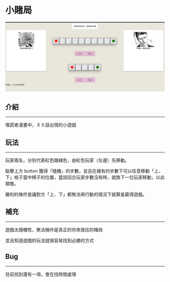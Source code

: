 # 小賭局
![Alt text](/game.png "xk4nk4")

## 介紹
---
噬謊者漫畫中，ＸＸ話出現的小遊戲

## 玩法
---
玩家兩名，分別代表紅色跟綠色，由紅色玩家（左邊）先移動。

點擊上方 button 獲得「隨機」的步數，並且在擁有的步數下可以任意移動「上、下」格子當中棋子的位置，當該回合玩家步數沒有時，就換下一位玩家移動，以此類推。

勝利的條件是讓對方「上、下」都無法再行動的情況下就算是贏得遊戲。

## 補充
---
遊戲太隨機性，無法稱作是真正的你來我往的賭局

並且知道遊戲的玩法就很容易找到必勝的方式

## Bug
---
目前找到還有一項，會在找時間處理
